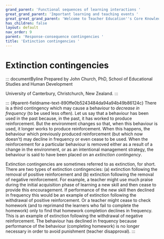 ```yaml
---
grand_parent: 'Functional sequences of learning interactions '
great_grand_parent: 'Important learning and teaching events '
great_great_grand_parent: 'Welcome to Teacher Education''s Core Knowledge and Skills.'
has_children: false
layout: default
nav_order: 9
parent: 'Response-consequence contingencies '
title: 'Extinction contingencies '
---
```

# Extinction contingencies 


::: documentByline
Prepared by John Church, PhD, School of Educational Studies and Human
Development

University of Canterbury, Christchurch, New Zealand.
:::

::: {#parent-fieldname-text-890ffe0b5243484da94a94b49b86124c}
There is a third contingency which may cause a behaviour to *decrease in
frequency* (to be used less often). Let us say that a behaviour has been
used in the past because, in the past, it has worked to produce
reinforcement. But the environment changes so that, when this behaviour
is used, it longer works to produce reinforcement. When this happens,
the behaviour which previously produced reinforcement (but which now
doesn\'t) may decline in frequency or even cease to be used. When the
reinforcement for a particular behaviour is removed either as a result
of a change in the environment, or as an intentional management
strategy, the behaviour is said to have been placed on an *extinction
contingency*.

Extinction contingencies are sometimes referred to as extinction, for
short. There are two types of extinction contingencies: (a) extinction
following the removal of positive reinforcement and (b) extinction
following the removal of negative reinforcement. For example, a teacher
might use much praise during the initial acquisition phase of learning a
new skill and then cease to provide this encouragement. If performance
of the new skill then declined in frequency this would be an example of
extinction following the withdrawal of positive reinforcement. Or a
teacher might cease to check homework (and to reprimand the learners who
fail to complete the homework) only to find that homework completion
declines in frequency. This is an example of extinction following the
withdrawal of negative reinforcement. The behaviour has declined in
frequency because performance of the behaviour (completing homework) is
no longer necessary in order to avoid punishment (teacher disapproval).
:::
